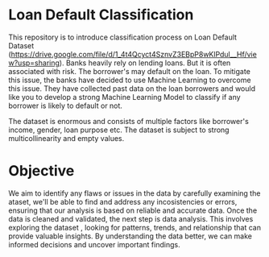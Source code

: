 # Loan Default Classification

This repository is to introduce classification process on Loan Default Dataset (https://drive.google.com/file/d/1_4t4Qcyct4SznvZ3EBpP8wKlPdul__Hf/view?usp=sharing). Banks heavily rely on lending loans. But it is often associated with risk. The borrower's may default on the loan. To mitigate this issue, the banks have decided to use Machine Learning to overcome this issue. They have collected past data on the loan borrowers and would like you to develop a strong Machine Learning Model to classify if any borrower is likely to default or not. 

The dataset is enormous and consists of multiple factors like borrower's income, gender, loan purpose etc. The dataset is subject to strong multicollinearity and empty values. 

# Objective

We aim to identify any flaws or issues in the data by carefully examining the ataset, we'll be able to find and address any incosistencies or errors, ensuring that our analysis is based on reliable and accurate data. Once the data is cleaned and validated, the next step is data analysis. This involves exploring the dataset , looking for patterns, trends, and relationship that can provide valuable insights. By understanding the data better, we can make informed decisions and uncover important findings. 
